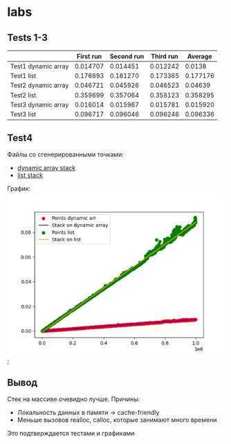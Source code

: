# labs

## Tests 1-3

|                   |First run  |Second run |Third run  |Average    |
|---                |---        |---        |---        |---        |
|Test1 dynamic array| 0.014707  | 0.014451  | 0.012242  | 0.0138    |
|Test1 list         | 0.176893  | 0.181270  | 0.173365  | 0.177176  |
|Test2 dynamic array| 0.046721  | 0.045926  | 0.046523  | 0.04639   |
|Test2 list         | 0.359699  | 0.357064  | 0.358123  | 0.358295  |
|Test3 dynamic array| 0.016014  | 0.015967  | 0.015781  | 0.015920  |
|Test3 list         | 0.096717  | 0.096046  | 0.096246  | 0.096336  |

## Test4

Файлы со сгенерированными точками:
- [dynamic array stack](Test4Arr.txt)
- [list stack](Test4List.txt)

График:
![graph](https://github.com/d3clane/labs/blob/lab1/ReadmeAssets/imgs/output.png);


## Вывод

Стек на массиве очевидно лучше. Причины:
- Локальность данных в памяти -> cache-friendly
- Меньше вызовов realloc, calloc, которые занимают много времени

Это подтверждается тестами и графиками
